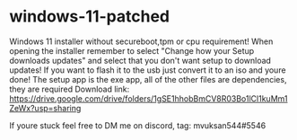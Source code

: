 # windows-11-patched
Windows 11 installer without secureboot,tpm or cpu requirement!
When opening the installer remember to select "Change how your Setup downloads updates" and select that you don't want setup to download updates!
If you want to flash it to the usb just convert it to an iso and youre done!
The setup app is the exe app, all of the other files are dependencies, they are required
Download link: https://drive.google.com/drive/folders/1gSE1hhobBmCV8R03Bo1lCl1kuMm1ZeWx?usp=sharing

If youre stuck feel free to DM me on discord, tag: mvuksan544#5546
